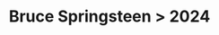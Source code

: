 ---
permalink: /projects/graphics/bootleg-covers/bruce/2024
title: 'Bruce Springsteen > 2024'
artist: 'Bruce_Springsteen'
year: '2024'
layout: bootlegs
header:
  overlay_image: /assets/img/graphics/bootleg-covers/features/bruce/2024.jpg
---